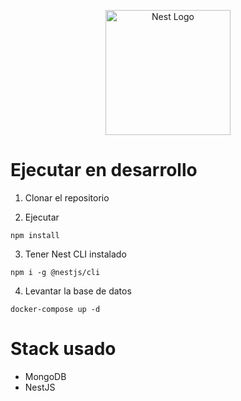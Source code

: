 <p align="center">
  <a href="http://nestjs.com/" target="blank"><img src="https://nestjs.com/img/logo-small.svg" width="200" alt="Nest Logo" /></a>
</p>

[circleci-image]: https://img.shields.io/circleci/build/github/nestjs/nest/master?token=abc123def456
[circleci-url]: https://circleci.com/gh/nestjs/nest

  # Ejecutar en desarrollo

  1. Clonar el repositorio

  2. Ejecutar
  ```
  npm install
  ```
  3. Tener Nest CLI instalado
  ```
  npm i -g @nestjs/cli
  ```

  4. Levantar la base de datos
  ```
  docker-compose up -d
  ```
  # Stack usado
  * MongoDB
  * NestJS

